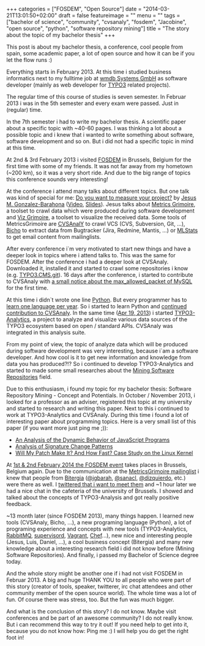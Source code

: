+++
categories = ["FOSDEM", "Open Source"]
date = "2014-03-21T13:01:50+02:00"
draft = false
featureimage = ""
menu = ""
tags = ["bachelor of science", "community", "cvsanaly", "fosdem", "Jacobine", "open source", "python", "software repository mining"]
title = "The story about the topic of my bachelor thesis"
+++

This post is about my bachelor thesis, a conference, cool people from spain, some academic paper, a lot of open source and how it can be if you let the flow runs :)

Everything starts in February 2013.
At this time i studied business informatics next to my fulltime job at [wmdb Systems GmbH](http://www.wmdb.de/) as software developer (mainly as web developer for [TYPO3](http://typo3.org/) related projects).

<!--more-->

The regular time of this course of studies is seven semester.
In Februar 2013 i was in the 5th semester and every exam were passed.
Just in (regular) time.

In the 7th semester i had to write my bachelor thesis.
A scientific paper about a specific topic with ~40-60 pages.
I was thinking a lot about a possible topic and i knew that i wanted to write something about software, software development and so on.
But i did not had a specific topic in mind at this time.

At 2nd & 3rd February 2013 i visited [FOSDEM](https://archive.fosdem.org/2013/) in Brussels, Belgium for the first time with some of my friends.
It was not far away from my hometown (~200 km), so it was a very short ride.
And due to the big range of topics this conference sounds very interesting!

At the conference i attend many talks about different topics.
But one talk was kind of special for me: [Do you want to measure your project?](https://archive.fosdem.org/2013/schedule/event/do_you_want_to_measure_your_project/) by [Jesus M. Gonzalez-Barahona](https://archive.fosdem.org/2013/schedule/speaker/jesus_m_gonzalez_barahona/) ([Video](http://video.fosdem.org/2013/lightningtalks/Do_you_want_to_measure_your_project_.webm), [Slides](https://speakerdeck.com/jgbarah/do-you-want-to-measure-your-project)).
Jesus talks about [Metrics Grimoire](http://metricsgrimoire.github.io/), a toolset to crawl data which were produced during software development and [Viz Grimoire](http://vizgrimoire.bitergia.org/), a toolset to visualize the received data.
Some tools of MetricsGrimoire are [CVSAnalY](https://github.com/MetricsGrimoire/CVSAnalY) to crawl VCS (CVS, Subversion, Git, ...), [Bicho](https://github.com/MetricsGrimoire/Bicho) to extract data from Bugtracker (Jira, Redmine, Mantis, ...) or [MLStats](https://github.com/MetricsGrimoire/MailingListStats) to get email content from mailinglists.

After every conference i`m very motivated to start new things and have a deeper look in topics where i attend talks to.
This was the same for FOSDEM.
After the conference i had a deeper look at CVSAnaly.
Downloaded it, installed it and started to crawl some repositories i know (e.g. [TYPO3.CMS.git](https://git.typo3.org/Packages/TYPO3.CMS.git)).
16 days after the conference, i started to contribute to CVSAnaly with [a small notice about the max_allowed_packet of MySQL](https://github.com/MetricsGrimoire/CVSAnalY/commit/d69e569d2dff5fa8e98cc0f3c414071eaaf37984) for the first time.

At this time i didn`t wrote one line [Python](http://www.python.org/).
But every programmer has to [learn one language per year](http://pragprog.com/the-pragmatic-programmer).
So i started to learn Python and [continued contribution to CVSAnaly](https://github.com/MetricsGrimoire/CVSAnalY/commits?author=andygrunwald).
In the same time ([Apr 19, 2013](https://github.com/andygrunwald/TYPO3-Analytics/commit/b44dd91e359ad55478919cc94278d26fffbdde03)) i started [TYPO3-Analytics](https://github.com/andygrunwald/TYPO3-Analytics), a project to analyze and visualize various data sources of the TYPO3 ecosystem based on open / standard APIs.
CVSAnaly was integrated in this analysis suite.

From my point of view, the topic of analyze data which will be produced during software development was very interesting, because i`am a software developer.
And how cool is it to get new information and knowledge from data you has produced?!? So i continued to develop TYPO3-Analytics and started to made some small researches about the [Mining Software Repositories](http://en.wikipedia.org/wiki/Mining_Software_Repositories) field.

Due to this enthusiasm, i found my topic for my bachelor thesis: Software Repository Mining - Concept and Potentials.
In October / November 2013, i looked for a professor as an adviser, registered this topic at my university and started to research and writing this paper.
Next to this i continued to work at TYPO3-Analytics and CVSAnaly.
During this time i found a lot of interesting paper about programming topics.
Here is a very small list of this paper (if you want more just ping me ;)):

* [An Analysis of the Dynamic Behavior of JavaScript Programs](https://www.cs.purdue.edu/sss/projects/dynjs/pldi275-richards.pdf)
* [Analysis of Signature Change Patterns](http://msr.uwaterloo.ca/msr2005/papers/28.pdf)
* [Will My Patch Make It? And How Fast? Case Study on the Linux Kernel](http://mcis.polymtl.ca/publications/2013/msr_jojo.pdf)

At [1st & 2nd February 2014 the FOSDEM event](https://fosdem.org/2014/) takes places in Brussels, Belgium again.
Due to the communication at the [MetricsGrimoire mailinglist](https://lists.libresoft.es/listinfo/metrics-grimoire) i knew that people from [Bitergia](http://bitergia.com/) ([@jgbarah](https://twitter.com/jgbarah/), [@sanacl](https://twitter.com/sanacl), [@dizquierdo](https://twitter.com/dizquierdo), etc.) were there as well.
I [twittered that i want to meet them](https://twitter.com/andygrunwald/status/428850540228132864) and ~1 hour later we had a nice chat in the cafeteria of the university of Brussels.
I showed and talked about the concepts of TYPO3-Analysis and got really positive feedback.

~13 month later (since FOSDEM 2013), many things happen.
I learned new tools (CVSAnaly, Bicho, ...), a new programing language (Python), a lot of programing experience and concepts with new tools (TYPO3-Analytics, [RabbitMQ](https://www.rabbitmq.com/), [supervisord](http://supervisord.org/), [Vagrant](http://www.vagrantup.com/), [Chef](http://www.getchef.com/chef/)...), new nice and interesting people (Jesus, Luis, Daniel, ...), a cool business concept (Bitergia) and many new knowledge about a interesting research field i did not know before (Mining Software Repositories).
And finally, i passed my Bachelor of Science degree today.

And the whole story might be another one if i had not visit FOSDEM in Februar 2013.
A big and huge THANK YOU to all people who were part of this story (creator of tools, speaker, twitterer, irc chat attendees and other community member of the open source world).
The whole time was a lot of fun.
Of course there was stress, too.
But the fun was much bigger.

And what is the conclusion of this story? I do not know.
Maybe visit conferences and be part of an awesome community? I do not really know.
But i can recommend this way to try it out! If you need help to get into it, because you do not know how: Ping me :)
I will help you do get the right foot in!